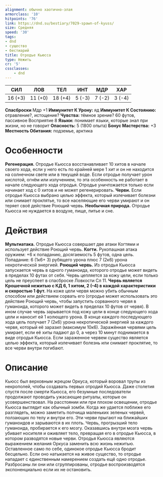 ```yaml
---
alignment: обычно хаотично-злая
armorclass: '10'
hitpoints: '76'
link: https://dnd.su/bestiary/7029-spawn-of-kyuss/
size: Средняя
speed: '30'
tags:
- dnd
- существо
- бестиарий
title: Отродье Кьюсса
type: Нежить
cr: '5'
cssclasses:
    - dnd
---
```



| СИЛ | ЛОВ | ТЕЛ | ИНТ | МДР | ХАР |
|---|---|---|---|---|---|
| 16 (+3) | 11 (+0) | 18 (+4) | 5 (-3) | 7 (-2) | 3 (-4) |
**Спасброски** Мдр +1
**Иммунитет К Урону:** яд
**Иммунитет К Состоянию:** отравление?, истощение?
**Чувства:** тёмное зрение? 60 футов, пассивное Восприятие 8
**Языки:** понимает языки, которые знал при жизни, но не говорит
**Опасность:** 5 (1800 опыта)
**Бонус Мастерства:** +3
**Местность Обитания:** подземье, арктика


# Особенности
**Регенерация.** Отродье Кьюсса восстанавливает 10 хитов в начале своего хода, если у него есть по крайней мере 1 хит и он не находится на солнечном свете или в текущей воде. Если отродье получает урон кислотой, огнём или излучением, то эта особенность не работает в начале следующего хода отродья. Отродье уничтожается только если начинает ход с 0 хитов и не может регенерировать.
**Черви.** Если отродье Кьюсса выбрано целью эффекта, который излечивает болезни или снимает проклятье, то все населяющие его черви умирают и он теряет своё действие Роющий червь.
**Необычная природа.** Отродье Кьюсса не нуждается в воздухе, пище, питье и сне.


# Действия
**Мультиатака.** Отродье Кьюсса совершает две атаки Когтями и использует действие Роющий червь.
**Когти.** Рукопашная атака оружием: +6 к попаданию, досягаемость 5 футов, одна цель. Попадание: 6 (1к6+ 3) рубящего урона плюс 7 (2к6) урона некротической энергией.
**Роющий червь.** Из отродья Кьюсса запускается червь в одного гуманоида, которого отродье может видеть в пределах 10 футах от себя. Червь цепляется за кожу цели, если только цель не преуспеет в спасброске Ловкости Сл 11.
**Червь является Крошечной нежитью с КД 6, 1 хитом, 2 (–4) в каждой характеристики и скоростью 1 фут.** На коже цели червя можно убить обычным способом или действием сорвать его (отродье может использовать это действие Роющий червь, чтобы запустить сорванного червя в гуманоида, которого может видеть в пределах 10 футов от червя). В ином случае червь зарывается под кожу цели в конце следующего хода цели и наносит ей 1 колющего урона. В конце каждого последующего хода цель получает 7 (2к6) урона некротической энергией за каждого червя, который её заразил (максимум 10к6). Заражённая червями цель умирает, если её хиты падают до 0, а через 10 минут поднимается в виде отродья Кьюсса. Если зараженное червем существо является целью эффекта, который излечивает болезнь или снимает проклятие, то все черви внутри погибают.


# Описание
Кьюсс был верховным жрецом Оркуса, который воровал трупы из некрополей, чтобы создавать первых отродий Кьюсса. Даже столетия спустя после смерти Кьюсса, его безумные последователи продолжают проводить ужасающие ритуалы, которые он усовершенствовал. На расстоянии или при плохом освещении, отродье Кьюсса выглядит как обычный зомби. Когда же удается поближе его разглядеть, можно заметить полчища маленьких зеленых червей, ползающих по телу и внутри его. Эти черви прыгают на ближайших гуманоидов и зарываются в их плоть. Червь, прогрызший тело гуманоида, пробирается к его мозгу. Оказавшись внутри мозга червь убивает носителя и оживляет тело, превращая его в отродье Кьюсса, в котором разводятся новые черви. Отродья Кьюсса являются выражением желания Оркуса заменить всю жизнь нежитью. Оставленное само по себе, одинокое отродье Кьюсса бродит бесцельно. Если оно натыкается на живое существо, то отродье нападает с единственным намерением создать ещё одно отродье. Разбросаны ли они или сгруппированы, отродье воспроизводятся экспоненциально если их не остановить.